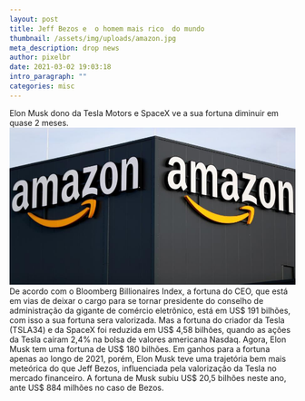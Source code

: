 ```yaml
---
layout: post
title: Jeff Bezos e  o homem mais rico  do mundo 
thumbnail: /assets/img/uploads/amazon.jpg
meta_description: drop news
author: pixelbr
date: 2021-03-02 19:03:18
intro_paragraph: ""
categories: misc
---
```

Elon Musk dono da Tesla Motors e SpaceX  ve a sua fortuna diminuir em quase 2 meses.
![teste](/assets/img/uploads/amazon.jpg "teste")
De acordo com o Bloomberg Billionaires Index, a fortuna do CEO, que está em vias de deixar o cargo para se tornar presidente do conselho de administração da gigante de comércio eletrônico, está em US$ 191 bilhões, com isso a sua fortuna sera valorizada. Mas a fortuna do criador da Tesla (TSLA34) e da SpaceX foi reduzida em US$ 4,58 bilhões, quando as ações da Tesla caíram 2,4% na bolsa de valores americana Nasdaq. Agora, Elon Musk tem uma fortuna de US$ 180 bilhões. Em ganhos para a fortuna apenas ao longo de 2021, porém, Elon Musk teve uma trajetória bem mais meteórica do que Jeff Bezos, influenciada pela valorização da Tesla no mercado financeiro. A fortuna de Musk subiu US$ 20,5 bilhões neste ano, ante US$ 884 milhões no caso de Bezos.





